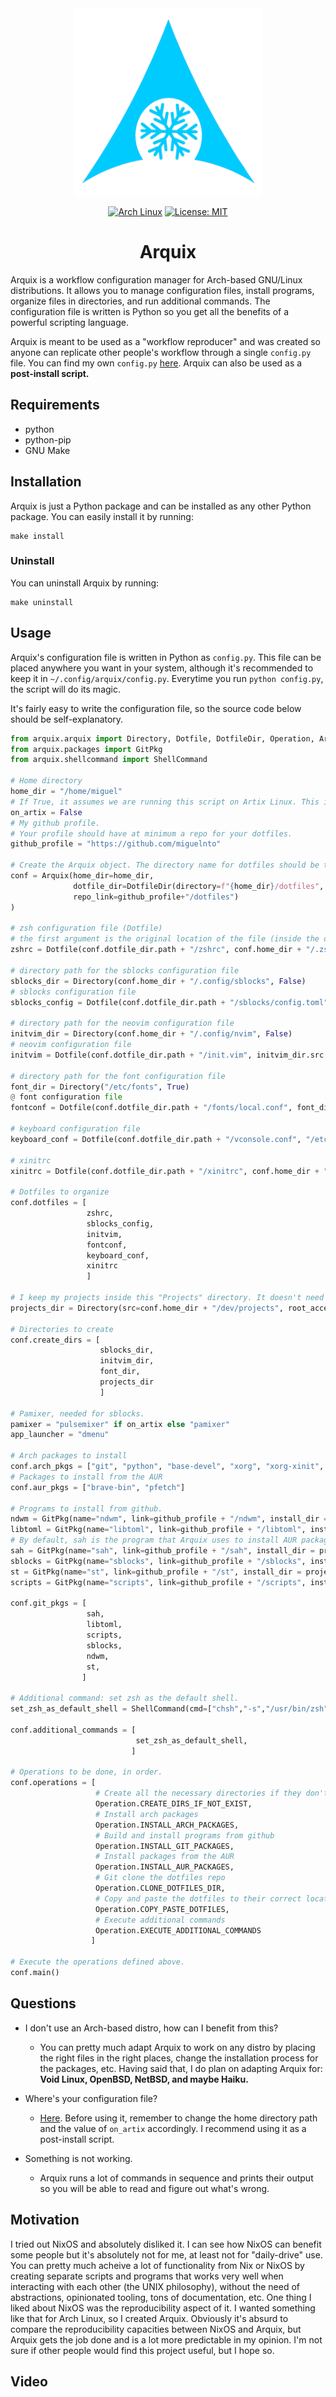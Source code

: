 <div align="center">

<img src="doc/arquix_logo.png" width="300">

[![Arch Linux](https://img.shields.io/badge/Arch%20Linux-1793D1?logo=arch-linux&logoColor=fff)](#)
[![License: MIT](https://img.shields.io/badge/License-MIT-blue.svg)](https://opensource.org/licenses/MIT)

# Arquix

</div>

Arquix is a workflow configuration manager for Arch-based GNU/Linux distributions. It allows you to manage configuration files, install programs, organize files in directories, and run additional commands. The configuration file is written is Python so you get all the benefits of a powerful scripting language. 

Arquix is meant to be used as a "workflow reproducer" and was created so anyone can replicate other people's workflow through a single `config.py` file. You can find my own `config.py` [here](config/config.py). Arquix can also be used as a **post-install script.**

## Requirements

- python
- python-pip
- GNU Make

## Installation

Arquix is just a Python package and can be installed as any other Python package. You can easily install it by running:

```
make install
```

### Uninstall

You can uninstall Arquix by running:

```
make uninstall
```

## Usage

Arquix's configuration file is written in Python as `config.py`. This file can be placed anywhere you want in your system, although it's recommended to keep it in `~/.config/arquix/config.py`. Everytime you run `python config.py`, the script will do its magic.

It's fairly easy to write the configuration file, so the source code below should be self-explanatory.

```py
from arquix.arquix import Directory, Dotfile, DotfileDir, Operation, Arquix
from arquix.packages import GitPkg
from arquix.shellcommand import ShellCommand

# Home directory
home_dir = "/home/miguel"
# If True, it assumes we are running this script on Artix Linux. This is needed because some packages have different names on Artix Linux.
on_artix = False
# My github profile. 
# Your profile should have at minimum a repo for your dotfiles.
github_profile = "https://github.com/miguelnto"

# Create the Arquix object. The directory name for dotfiles should be the same as the repo name. I recommend naming it "dotfiles".
conf = Arquix(home_dir=home_dir,
              dotfile_dir=DotfileDir(directory=f"{home_dir}/dotfiles", 
              repo_link=github_profile+"/dotfiles")
)

# zsh configuration file (Dotfile) 
# the first argument is the original location of the file (inside the dotfiles directory), and the second argument is where the file should be placed.
zshrc = Dotfile(conf.dotfile_dir.path + "/zshrc", conf.home_dir + "/.zshrc")

# directory path for the sblocks configuration file
sblocks_dir = Directory(conf.home_dir + "/.config/sblocks", False)
# sblocks configuration file
sblocks_config = Dotfile(conf.dotfile_dir.path + "/sblocks/config.toml", sblocks_dir.src + "/config.toml")

# directory path for the neovim configuration file
initvim_dir = Directory(conf.home_dir + "/.config/nvim", False)
# neovim configuration file
initvim = Dotfile(conf.dotfile_dir.path + "/init.vim", initvim_dir.src + "/init.vim")

# directory path for the font configuration file
font_dir = Directory("/etc/fonts", True)
@ font configuration file
fontconf = Dotfile(conf.dotfile_dir.path + "/fonts/local.conf", font_dir.src + "/local.conf")

# keyboard configuration file
keyboard_conf = Dotfile(conf.dotfile_dir.path + "/vconsole.conf", "/etc/vconsole.conf")

# xinitrc
xinitrc = Dotfile(conf.dotfile_dir.path + "/xinitrc", conf.home_dir + "/.xinitrc")

# Dotfiles to organize
conf.dotfiles = [ 
                 zshrc, 
                 sblocks_config, 
                 initvim,
                 fontconf,
                 keyboard_conf,
                 xinitrc
                 ]

# I keep my projects inside this "Projects" directory. It doesn't need root permissions.
projects_dir = Directory(src=conf.home_dir + "/dev/projects", root_access=False)

# Directories to create
conf.create_dirs = [
                    sblocks_dir, 
                    initvim_dir, 
                    font_dir,
                    projects_dir
                    ]

# Pamixer, needed for sblocks.
pamixer = "pulsemixer" if on_artix else "pamixer"
app_launcher = "dmenu"

# Arch packages to install
conf.arch_pkgs = ["git", "python", "base-devel", "xorg", "xorg-xinit", "neovim", "brightnessctl", "neofetch", "alsa-utils", "pcmanfm", pamixer, "zsh-syntax-highlighting", "zsh", "ripgrep", "noto-fonts", app_launcher]
# Packages to install from the AUR
conf.aur_pkgs = ["brave-bin", "pfetch"]

# Programs to install from github.
ndwm = GitPkg(name="ndwm", link=github_profile + "/ndwm", install_dir = projects_dir.src,) 
libtoml = GitPkg(name="libtoml", link=github_profile + "/libtoml", install_dir = projects_dir.src)
# By default, sah is the program that Arquix uses to install AUR packages.
sah = GitPkg(name="sah", link=github_profile + "/sah", install_dir = projects_dir.src)
sblocks = GitPkg(name="sblocks", link=github_profile + "/sblocks", install_dir = projects_dir.src)
st = GitPkg(name="st", link=github_profile + "/st", install_dir = projects_dir.src)
scripts = GitPkg(name="scripts", link=github_profile + "/scripts", install_dir = projects_dir.src)

conf.git_pkgs = [
                 sah,
                 libtoml,
                 scripts,
                 sblocks,
                 ndwm,
                 st,
                ] 

# Additional command: set zsh as the default shell.
set_zsh_as_default_shell = ShellCommand(cmd=["chsh","-s","/usr/bin/zsh"])

conf.additional_commands = [
                            set_zsh_as_default_shell,
                           ]

# Operations to be done, in order.
conf.operations = [
                   # Create all the necessary directories if they don't exist
                   Operation.CREATE_DIRS_IF_NOT_EXIST,
                   # Install arch packages
                   Operation.INSTALL_ARCH_PACKAGES,
                   # Build and install programs from github
                   Operation.INSTALL_GIT_PACKAGES,
                   # Install packages from the AUR
                   Operation.INSTALL_AUR_PACKAGES,
                   # Git clone the dotfiles repo
                   Operation.CLONE_DOTFILES_DIR,
                   # Copy and paste the dotfiles to their correct location.
                   Operation.COPY_PASTE_DOTFILES,
                   # Execute additional commands
                   Operation.EXECUTE_ADDITIONAL_COMMANDS
                  ]

# Execute the operations defined above.
conf.main()
```

## Questions

- I don't use an Arch-based distro, how can I benefit from this?
  - You can pretty much adapt Arquix to work on any distro by placing the right files in the right places, change the installation process for the packages, etc. Having said that, I do plan on adapting Arquix for: **Void Linux, OpenBSD, NetBSD, and maybe Haiku.**

- Where's your configuration file?
  - [Here](config/config.py). Before using it, remember to change the home directory path and the value of `on_artix` accordingly. I recommend using it as a post-install script.

- Something is not working.
  - Arquix runs a lot of commands in sequence and prints their output so you will be able to read and figure out what's wrong.


## Motivation

I tried out NixOS and absolutely disliked it. I can see how NixOS can benefit some people but it's absolutely not for me, at least not for "daily-drive" use. You can pretty much acheive a lot of functionality from Nix or NixOS by creating separate scripts and programs that works very well when interacting with each other (the UNIX philosophy), without the need of abstractions, opinionated tooling, tons of documentation, etc. One thing I liked about NixOS was the reproducibility aspect of it. I wanted something like that for Arch Linux, so I created Arquix. Obviously it's absurd to compare the reproducibility capacities between NixOS and Arquix, but Arquix gets the job done and is a lot more predictable in my opinion. I'm not sure if other people would find this project useful, but I hope so.

## Video
